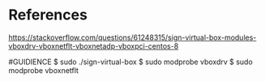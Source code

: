 # References
https://stackoverflow.com/questions/61248315/sign-virtual-box-modules-vboxdrv-vboxnetflt-vboxnetadp-vboxpci-centos-8

#GUIDIENCE
$ sudo ./sign-virtual-box 
$ sudo  modprobe vboxdrv 
$ sudo modprobe vboxnetflt
